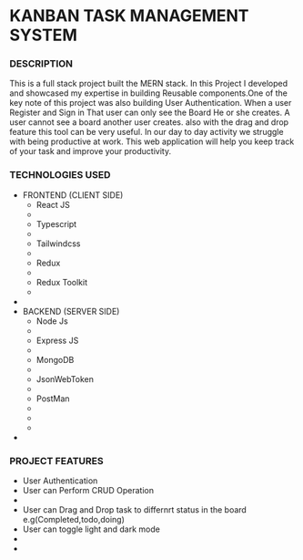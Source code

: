 <h1>KANBAN TASK MANAGEMENT SYSTEM</h1>

<h3>DESCRIPTION</h3>

<p>This is a full stack project built the MERN stack. In this Project I developed and showcased my expertise in building Reusable components.One of the key note of this project was also building User Authentication. When a user Register and Sign in That user can only see the Board He or she creates. A user cannot see a board another user creates. also with the drag and drop feature this tool can be very useful. In our day to day activity we struggle with being productive at work. This web application will help you keep track of your task and improve your productivity.  </p>

<h3>TECHNOLOGIES USED</h3>

<ul>
<li>FRONTEND (CLIENT SIDE)
<ul>
<li>React JS<li>
<li>Typescript<li>
<li>Tailwindcss<li>
<li>Redux<li>
<li>Redux Toolkit<li>
</ul>
<li>
<li> BACKEND (SERVER SIDE)
<ul>
<li>Node Js<li>
<li>Express JS <li>
<li>MongoDB<li>
<li>JsonWebToken<li>
<li>PostMan<li>
<li><li>
</ul>
<li>
</ul>

<h3>PROJECT FEATURES</h3>

<ul>
<li>
User Authentication
</li>
<li>User can Perform CRUD Operation<li>
<li>User can Drag and Drop task to differnrt status in the board e.g(Completed,todo,doing)</li>

<li>User can toggle light and dark mode</li>
<li></li>
<li></li>
</ul>
